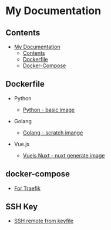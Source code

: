 # My Documentation


## Contents
- [My Documentation](#My-Documentation) 
     - [Contents](#contents)
     - [Dockerfile](#dockerfile)
     - [Docker-Compose](#docker-compose)



## Dockerfile 
- Python
    - [Python - basic image](./dockerfile/Dockerfile-python-basic)

- Golang
    - [Golang - scratch imange](./dockerfile/Dockerfile-golang-scratch)

- Vue.js
    - [Vuejs Nuxt - nuxt generate image](./dockerfile/Docker-vuejs-nuxt)

## docker-compose
- [For Traefik](./docker-compose/docker-compose-for-tarfick.yml)

## SSH Key
- [SSH remote from keyfile](./ssh/README.MD)